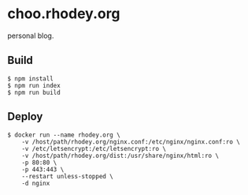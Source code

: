 # choo.rhodey.org
personal blog.

## Build
```
$ npm install
$ npm run index
$ npm run build
```

## Deploy
```
$ docker run --name rhodey.org \
    -v /host/path/rhodey.org/nginx.conf:/etc/nginx/nginx.conf:ro \
    -v /etc/letsencrypt:/etc/letsencrypt:ro \
    -v /host/path/rhodey.org/dist:/usr/share/nginx/html:ro \
    -p 80:80 \
    -p 443:443 \
    --restart unless-stopped \
    -d nginx
```
